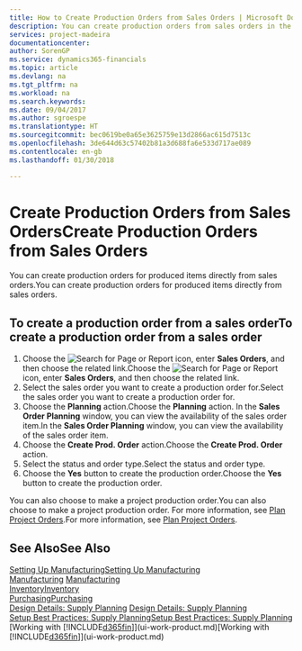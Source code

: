 ```yaml
---
title: How to Create Production Orders from Sales Orders | Microsoft Docs
description: You can create production orders from sales orders in the Sales & Marketing department.
services: project-madeira
documentationcenter: 
author: SorenGP
ms.service: dynamics365-financials
ms.topic: article
ms.devlang: na
ms.tgt_pltfrm: na
ms.workload: na
ms.search.keywords: 
ms.date: 09/04/2017
ms.author: sgroespe
ms.translationtype: HT
ms.sourcegitcommit: bec0619be0a65e3625759e13d2866ac615d7513c
ms.openlocfilehash: 3de644d63c57402b81a3d688fa6e533d717ae089
ms.contentlocale: en-gb
ms.lasthandoff: 01/30/2018

---
```

# <a name="create-production-orders-from-sales-orders"></a><span data-ttu-id="e82a5-103">Create Production Orders from Sales Orders</span><span class="sxs-lookup"><span data-stu-id="e82a5-103">Create Production Orders from Sales Orders</span></span>
<span data-ttu-id="e82a5-104">You can create production orders for produced items directly from sales orders.</span><span class="sxs-lookup"><span data-stu-id="e82a5-104">You can create production orders for produced items directly from sales orders.</span></span>  

## <a name="to-create-a-production-order-from-a-sales-order"></a><span data-ttu-id="e82a5-105">To create a production order from a sales order</span><span class="sxs-lookup"><span data-stu-id="e82a5-105">To create a production order from a sales order</span></span>  

1.  <span data-ttu-id="e82a5-106">Choose the ![Search for Page or Report](media/ui-search/search_small.png "Search for Page or Report icon") icon, enter **Sales Orders**, and then choose the related link.</span><span class="sxs-lookup"><span data-stu-id="e82a5-106">Choose the ![Search for Page or Report](media/ui-search/search_small.png "Search for Page or Report icon") icon, enter **Sales Orders**, and then choose the related link.</span></span>  
2.  <span data-ttu-id="e82a5-107">Select the sales order you want to create a production order for.</span><span class="sxs-lookup"><span data-stu-id="e82a5-107">Select the sales order you want to create a production order for.</span></span>  
3.  <span data-ttu-id="e82a5-108">Choose the **Planning** action.</span><span class="sxs-lookup"><span data-stu-id="e82a5-108">Choose the **Planning** action.</span></span> <span data-ttu-id="e82a5-109">In the **Sales Order Planning** window, you can view the availability of the sales order item.</span><span class="sxs-lookup"><span data-stu-id="e82a5-109">In the **Sales Order Planning** window, you can view the availability of the sales order item.</span></span>  
4.  <span data-ttu-id="e82a5-110">Choose the **Create Prod. Order** action.</span><span class="sxs-lookup"><span data-stu-id="e82a5-110">Choose the **Create Prod. Order** action.</span></span>  
5.  <span data-ttu-id="e82a5-111">Select the status and order type.</span><span class="sxs-lookup"><span data-stu-id="e82a5-111">Select the status and order type.</span></span>  
6.  <span data-ttu-id="e82a5-112">Choose the **Yes** button to create the production order.</span><span class="sxs-lookup"><span data-stu-id="e82a5-112">Choose the **Yes** button to create the production order.</span></span>

<span data-ttu-id="e82a5-113">You can also choose to make a project production order.</span><span class="sxs-lookup"><span data-stu-id="e82a5-113">You can also choose to make a project production order.</span></span> <span data-ttu-id="e82a5-114">For more information, see [Plan Project Orders](production-how-to-plan-project-orders.md).</span><span class="sxs-lookup"><span data-stu-id="e82a5-114">For more information, see [Plan Project Orders](production-how-to-plan-project-orders.md).</span></span>   

## <a name="see-also"></a><span data-ttu-id="e82a5-115">See Also</span><span class="sxs-lookup"><span data-stu-id="e82a5-115">See Also</span></span>  
[<span data-ttu-id="e82a5-116">Setting Up Manufacturing</span><span class="sxs-lookup"><span data-stu-id="e82a5-116">Setting Up Manufacturing</span></span>](production-configure-production-processes.md)  
<span data-ttu-id="e82a5-117">[Manufacturing](production-manage-manufacturing.md)  </span><span class="sxs-lookup"><span data-stu-id="e82a5-117">[Manufacturing](production-manage-manufacturing.md)  </span></span>  
[<span data-ttu-id="e82a5-118">Inventory</span><span class="sxs-lookup"><span data-stu-id="e82a5-118">Inventory</span></span>](inventory-manage-inventory.md)  
[<span data-ttu-id="e82a5-119">Purchasing</span><span class="sxs-lookup"><span data-stu-id="e82a5-119">Purchasing</span></span>](purchasing-manage-purchasing.md)  
<span data-ttu-id="e82a5-120">[Design Details: Supply Planning](design-details-supply-planning.md) </span><span class="sxs-lookup"><span data-stu-id="e82a5-120">[Design Details: Supply Planning](design-details-supply-planning.md) </span></span>  
[<span data-ttu-id="e82a5-121">Setup Best Practices: Supply Planning</span><span class="sxs-lookup"><span data-stu-id="e82a5-121">Setup Best Practices: Supply Planning</span></span>](setup-best-practices-supply-planning.md)  
<span data-ttu-id="e82a5-122">[Working with [!INCLUDE[d365fin](includes/d365fin_md.md)]](ui-work-product.md)</span><span class="sxs-lookup"><span data-stu-id="e82a5-122">[Working with [!INCLUDE[d365fin](includes/d365fin_md.md)]](ui-work-product.md)</span></span>

